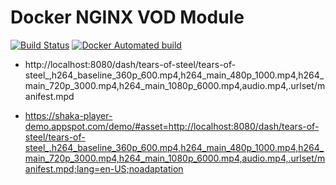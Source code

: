 # Docker NGINX VOD Module

[![Build Status](https://travis-ci.org/alfg/docker-nginx-vod-module.svg?branch=master)](https://travis-ci.org/alfg/docker-nginx-vod-module)
[![Docker Automated build](https://img.shields.io/docker/automated/alfg/nginx-vod-module.svg)](https://hub.docker.com/r/alfg/nginx-vod-module/builds/)

* http://localhost:8080/dash/tears-of-steel/tears-of-steel_,h264_baseline_360p_600.mp4,h264_main_480p_1000.mp4,h264_main_720p_3000.mp4,h264_main_1080p_6000.mp4,audio.mp4,.urlset/manifest.mpd

* https://shaka-player-demo.appspot.com/demo/#asset=http://localhost:8080/dash/tears-of-steel/tears-of-steel_,h264_baseline_360p_600.mp4,h264_main_480p_1000.mp4,h264_main_720p_3000.mp4,h264_main_1080p_6000.mp4,audio.mp4,.urlset/manifest.mpd;lang=en-US;noadaptation
